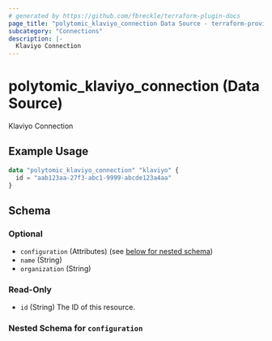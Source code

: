 ```yaml
---
# generated by https://github.com/fbreckle/terraform-plugin-docs
page_title: "polytomic_klaviyo_connection Data Source - terraform-provider-polytomic"
subcategory: "Connections"
description: |-
  Klaviyo Connection
---
```


# polytomic_klaviyo_connection (Data Source)

Klaviyo Connection

## Example Usage

```terraform
data "polytomic_klaviyo_connection" "klaviyo" {
  id = "aab123aa-27f3-abc1-9999-abcde123a4aa"
}
```

<!-- schema generated by tfplugindocs -->
## Schema

### Optional

- `configuration` (Attributes) (see [below for nested schema](#nestedatt--configuration))
- `name` (String)
- `organization` (String)

### Read-Only

- `id` (String) The ID of this resource.

<a id="nestedatt--configuration"></a>
### Nested Schema for `configuration`


